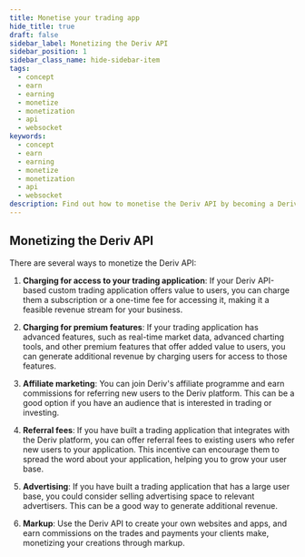 ```yaml
---
title: Monetise your trading app
hide_title: true
draft: false
sidebar_label: Monetizing the Deriv API
sidebar_position: 1
sidebar_class_name: hide-sidebar-item
tags:
  - concept
  - earn
  - earning
  - monetize
  - monetization
  - api
  - websocket
keywords:
  - concept
  - earn
  - earning
  - monetize
  - monetization
  - api
  - websocket
description: Find out how to monetise the Deriv API by becoming a Deriv affiliate, advertising on your trading app, or offering premium features.
---
```


## Monetizing the Deriv API

There are several ways to monetize the Deriv API:

1. **Charging for access to your trading application**: If your Deriv API-based custom trading application offers value to users, you can charge them a subscription or a one-time fee for accessing it, making it a feasible revenue stream for your business.

2. **Charging for premium features**: If your trading application has advanced features, such as real-time market data, advanced charting tools, and other premium features that offer added value to users, you can generate additional revenue by charging users for access to those features.

3. **Affiliate marketing**: You can join Deriv's affiliate programme and earn commissions for referring new users to the Deriv platform. This can be a good option if you have an audience that is interested in trading or investing.

4. **Referral fees**: If you have built a trading application that integrates with the Deriv platform, you can offer referral fees to existing users who refer new users to your application. This incentive can encourage them to spread the word about your application, helping you to grow your user base.

5. **Advertising**: If you have built a trading application that has a large user base, you could consider selling advertising space to relevant advertisers. This can be a good way to generate additional revenue.

6. **Markup**: Use the Deriv API to create your own websites and apps, and earn commissions on the trades and payments your clients make, monetizing your creations through markup.
